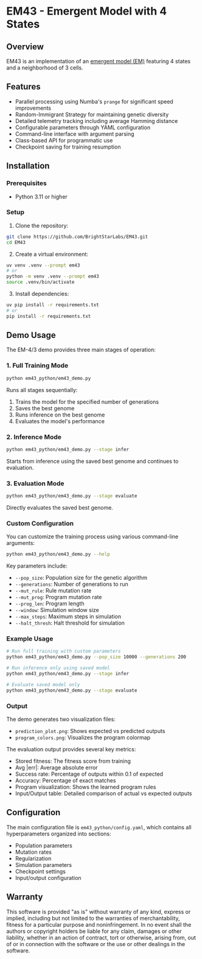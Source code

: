 # EM43 - Emergent Model with 4 States

## Overview
EM43 is an implementation of an [emergent model (EM)](https://new.researchhub.com/fund/4130/emergent-models-a-general-modeling-framework-as-an-alternative-to-neural-networks) featuring 4 states and a neighborhood of 3 cells.

## Features
- Parallel processing using Numba's `prange` for significant speed improvements
- Random-Immigrant Strategy for maintaining genetic diversity
- Detailed telemetry tracking including average Hamming distance
- Configurable parameters through YAML configuration
- Command-line interface with argument parsing
- Class-based API for programmatic use
- Checkpoint saving for training resumption

## Installation
### Prerequisites
- Python 3.11 or higher 

### Setup
1. Clone the repository:
```bash
git clone https://github.com/BrightStarLabs/EM43.git
cd EM43
```
2. Create a virtual environment:
```bash
uv venv .venv --prompt em43 
# or  
python -m venv .venv --prompt em43
source .venv/bin/activate
```
3. Install dependencies:
```bash
uv pip install -r requirements.txt
# or 
pip install -r requirements.txt
```

## Demo Usage

The EM-4/3 demo provides three main stages of operation:

### 1. Full Training Mode
```bash
python em43_python/em43_demo.py
```
Runs all stages sequentially:
1. Trains the model for the specified number of generations
2. Saves the best genome
3. Runs inference on the best genome
4. Evaluates the model's performance

### 2. Inference Mode
```bash
python em43_python/em43_demo.py --stage infer
```
Starts from inference using the saved best genome and continues to evaluation.

### 3. Evaluation Mode
```bash
python em43_python/em43_demo.py --stage evaluate
```
Directly evaluates the saved best genome.

### Custom Configuration
You can customize the training process using various command-line arguments:
```bash
python em43_python/em43_demo.py --help
```

Key parameters include:
- `--pop_size`: Population size for the genetic algorithm
- `--generations`: Number of generations to run
- `--mut_rule`: Rule mutation rate
- `--mut_prog`: Program mutation rate
- `--prog_len`: Program length
- `--window`: Simulation window size
- `--max_steps`: Maximum steps in simulation
- `--halt_thresh`: Halt threshold for simulation

### Example Usage
```bash
# Run full training with custom parameters
python em43_python/em43_demo.py --pop_size 10000 --generations 200

# Run inference only using saved model
python em43_python/em43_demo.py --stage infer

# Evaluate saved model only
python em43_python/em43_demo.py --stage evaluate
```

### Output
The demo generates two visualization files:
- `prediction_plot.png`: Shows expected vs predicted outputs
- `program_colors.png`: Visualizes the program colormap

The evaluation output provides several key metrics:
- Stored fitness: The fitness score from training
- Avg |err|: Average absolute error
- Success rate: Percentage of outputs within 0.1 of expected
- Accuracy: Percentage of exact matches
- Program visualization: Shows the learned program rules
- Input/Output table: Detailed comparison of actual vs expected outputs

## Configuration
The main configuration file is `em43_python/config.yaml`, which contains all hyperparameters organized into sections:
- Population parameters
- Mutation rates
- Regularization
- Simulation parameters
- Checkpoint settings
- Input/output configuration

## Warranty
This software is provided "as is" without warranty of any kind, express or
implied, including but not limited to the warranties of merchantability,
fitness for a particular purpose and noninfringement. In no event shall the
authors or copyright holders be liable for any claim, damages or other
liability, whether in an action of contract, tort or otherwise, arising from,
out of or in connection with the software or the use or other dealings in the
software.
